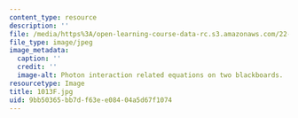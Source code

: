 ```yaml
---
content_type: resource
description: ''
file: /media/https%3A/open-learning-course-data-rc.s3.amazonaws.com/22-01-introduction-to-nuclear-engineering-and-ionizing-radiation-fall-2016/9bb50365bb7df63ee08404a5d67f1074_1013F.jpg
file_type: image/jpeg
image_metadata:
  caption: ''
  credit: ''
  image-alt: Photon interaction related equations on two blackboards.
resourcetype: Image
title: 1013F.jpg
uid: 9bb50365-bb7d-f63e-e084-04a5d67f1074
---
```

